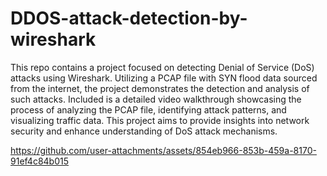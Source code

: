 # DDOS-attack-detection-by-wireshark
This repo contains a project focused on detecting Denial of Service (DoS) attacks using Wireshark. Utilizing a PCAP file with SYN flood data sourced from the internet, the project demonstrates the detection and analysis of such attacks. Included is a detailed video walkthrough showcasing the process of analyzing the PCAP file, identifying attack patterns, and visualizing traffic data. This project aims to provide insights into network security and enhance understanding of DoS attack mechanisms.


https://github.com/user-attachments/assets/854eb966-853b-459a-8170-91ef4c84b015

